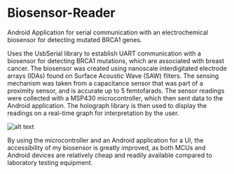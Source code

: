 # Biosensor-Reader
Android Application for serial communication with an electrochemical biosensor for detecting mutated BRCA1 genes.

Uses the UsbSerial library to establish UART communication with a biosensor for detecting BRCA1 mutations, which are associated with breast cancer.
The biosensor was created using nanoscale interdigitated electrode arrays (IDAs) found on Surface Acoustic Wave (SAW) filters.
The sensing mechanism was taken from a capacitance sensor that was part of a proximity sensor, and is accurate up to 5 femtofarads.
The sensor readings were collected with a MSP430 microcontroller, which then sent data to the Android application. The holograph library is then used to display the readings on a real-time graph for interpretation by the user.

![alt text](https://imgur.com/GSO6ZD2.png)

By using the microcontroller and an Android application for a UI, the accessibility of my biosensor is greatly improved, as both MCUs and Android devices are relatively cheap and readily available compared to laboratory testing equipment.
